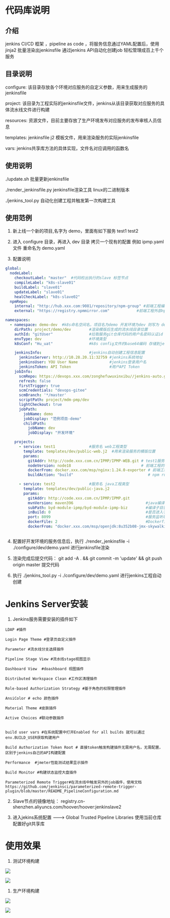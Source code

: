 # 代码库说明

## 介绍

jenkins CI/CD 框架 ，pipeline as code ，将服务信息通过YAML配置后，使用jinja2 批量渲染出jenkinsfile 通过jenkins API自动化创建job 轻松管理成百上千个服务

## 目录说明

configure: 该目录存放各个环境对应服务的自定义参数，用来生成服务的jenkinsfile

project: 该目录为工程实际的jenkinsfile文件，jenkins从该目录获取对应服务的具体流水线文件进行构建

resources: 资源文件，目前主要存放了生产环境发布对应服务的发布审核人员信息

templates: jenkinsfile j2 模板文件，用来渲染服务的实际jenkinsfile

vars: jenkins共享库方法的具体实现，文件名对应调用的函数名

## 使用说明


./update.sh 批量更新jenkinsfile

./render_jenkinsfile.py jenkinsfile渲染工具 linux的二进制版本

./jenkins_tool.py 自动化创建工程并触发第一次构建工具




## 使用范例

1. 新上线一个新的项目,名字为 demo，里面有如下服务 test1 test2

2. 进入 configure 目录，再进入 dev 目录 拷贝一个现有的配置 例如 ipmp.yaml文件 重命名为 demo.yaml

3. 配置说明

```yaml
global:
  nodeLabel:
    checkoutLabel: "master"  #代码检出执行的slave 标签节点   
    compileLabel: "k8s-slave01"
    buildLabel: "slave01"
    updateLabel: "slave01"
    healCheckLabel: "k8s-slave02"
  npmRepo:
    internal: "http://hub.xxx.com:9081/repository/npm-group" #前端工程编译内部npm源
    external: "https://registry.npmmirror.com"            #前端工程外部npm源 ，先选择外部源如果编译失败，会选择内部源进行第二次编译重试

namespaces:
  - namespace: demo-dev  #k8s命名空间名，项目名为demo 开发环境为dev 则写为 demo-dev
    dirPath: project/demo/dev        #渲染模版后生成的流水线目录位置
    authId: "gitUser"                #拉取服务git仓库代码的用户名密码认证id ,再jenkins凭据管理配置后填写
    envType: dev                     #环境类型
    k8sConf: "Hu_uat"                #k8s config文件的base64编码 存储到jenkins凭证管理 类型为 secret text的 id 值

    jenkinsInfo:                     #jenkins自动创建工程信息配置
      jenkinsServer: http://10.28.20.11:32759 #jenkins系统地址
      jenkinsUser: YOU User Name              #jenkins登录用户名
      jenkinsToken: API Token                 #用户API Token
    jobInfo:
      scmRepo: https://devops.xxx.com/zonghefuwuxinxibu//jenkins-auto.git  #jenkinsfile文件的仓库地址
      refresh: false                                                                   #如果工程已经在jenkins上创建，是否更新工程配置信息
      firstTrigger: true                                                               #创建jenkins工程后是否第一次自动触发,可以避免首次发布无法获取分支信息
      scmCredentials: "devops-gitee"                                                   #jenkinsfile文件代码仓库认证的id ,提前在jenkins上配置
      scmBranch: '*/master'                                                            #拉取jenkinsfile时默认使用的分支
      scriptPath: project/mdm-pmp/dev                                                  #jenkinsfile具体的路径
      lightCheckout: true                                                              #是否使用轻量级拉取，只拉取使用的jenkinsfile文件
      jobPath:
        jobName: demo                                                                  #在jenkins上创建的文件夹，不存在会自动创建
        jobDisplay: "范例项目-demo"                                                     #文件显示名
        childPath:                                                                     #子目录信息
          jobName: dev
          jobDisplay: "开发环境"                                                       #子目录显示名，如果还有子目录按照目录结构进行继续配置,创建后projects字段下的所有service会自动归档在改目录下

    projects:
      - service: test1               #服务名 web工程类型
        template: templates/dev/public-web.j2  #用来渲染服务的模版位置
        params:
          gitAddr: http://code.xxx.com.cn/IPMP/IPMP-WEB.git # test1服务的代码地址
          nodeVersion: node18                               # 前端工程的参数，node的版本，可选值为： node14 node16 node18 node20
          dockerFrom: docker.xxx.com/msp/nginx:1.24.0-exporter # 前端工程Dockerfile的基础镜像地址
          buildAction: "build"                                 # npm run 的参数，如果为 build  编译命令为：npm run build

      - service: test2               #服务名 java工程类型
        template: templates/dev/public-java.j2  
        params:
          gitAddr: http://code.xxx.com.cn/IPMP/IPMP.git
          mvnVersion: maven396                                #java编译使用maven工具,版本为 3.9.6
          subPath: byd-module-ipmp/byd-module-ipmp-biz        #编译子目录相对位置，jar会在该目录下的target目录下生成
          inBuild: 0                                          #是否进入子目录里面编译，0表示不进入，1表示进入
          port: 8099                                          #服务监听端口
          dockerFile: 2                                       #Dockerfile类型，可选值为1,2,3 如果自己的Dockerfile不同，在 vars目录下的 javaImageBuild.groovy文件中配置
          dockerFrom: "docker.xxx.com/msp/openjdk:8u352b08-jmx-skywalking"       #Dockerfile 基础镜像



```
4. 配置好开发环境的服务信息后，执行 ./render_jenkinsfile -i ./configure/dev/demo.yaml 进行jenkinsfile渲染 


5. 渲染完成后提交代码： git add -A . && git commit -m 'update' && git push origin master 提交代码


6. 执行 ./jenkins_tool.py -i ./configure/dev/demo.yaml 进行jenkins工程自动创建



# Jenkins Server安装


1. Jenkins服务需要安装的插件如下

```
LDAP #插件

Login Page Theme #登录页自定义插件

Parameter #流水线分支选择插件

Pipeline Stage View #流水线stage视图显示

Dashboard View  #doashboard 视图插件

Distributed Workspace Clean #工作区清理插件

Role-based Authorization Strategy #基于角色的权限管理插件

AnsiColor # echo 颜色插件

Material Theme #皮肤插件

Active Choices #联动参数插件


build user vars #在系统配置中打开Enabled for all builds 就可以通过env.BUILD_USER获取构建用户

Build Authorization Token Root # 直接token触发构建插件无需用户名，无需配置，区别于jenkins自己的API构建配置

Performance  #jmeter性能测试结果显示插件

Build Monitor #构建状态监控大盘插件

Parameterized Remote Trigger#在流水线中触发另外的job插件，使用文档 https://github.com/jenkinsci/parameterized-remote-trigger-plugin/blob/master/README_PipelineConfiguration.md
```

2. Slave节点的镜像地址：  registry.cn-shenzhen.aliyuncs.com/hoover/hoover:jenkinslave2


3. 进入jekins系统配置 ---> Global Trusted Pipeline Libraries 使用当前仓库配置好git共享库


# 使用效果
1. 测试环境构建

![](https://github.com/hujingguang/easy-jenkins-pipeline/blob/main/screens/2.png)

![](https://github.com/hujingguang/easy-jenkins-pipeline/blob/main/screens/1.png)

1. 生产环境构建

![](https://github.com/hujingguang/easy-jenkins-pipeline/blob/main/screens/4.png)

![](https://github.com/hujingguang/easy-jenkins-pipeline/blob/main/screens/3.png)

